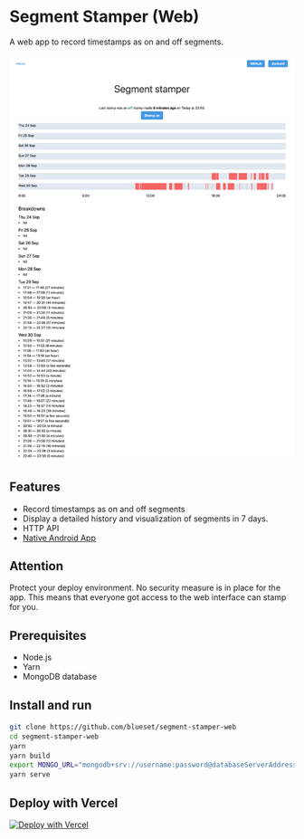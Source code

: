 # Segment Stamper (Web)
A web app to record timestamps as on and off segments.

![Screenshot](readme/screenshot.png)

## Features
* Record timestamps as on and off segments
* Display a detailed history and visualization of segments in 7 days.
* HTTP API
* [Native Android App](https://github.com/blueset/segment-stamper-android)

## Attention
Protect your deploy environment. No security measure is in place for the app. This means that everyone got access to the web interface can stamp for you.

## Prerequisites
* Node.js
* Yarn
* MongoDB database

## Install and run
```bash
git clone https://github.com/blueset/segment-stamper-web
cd segment-stamper-web
yarn
yarn build
export MONGO_URL="mongodb+srv://username:password@databaseServerAddress/databaseName?retryWrites=true&w=majority"
yarn serve
```

## Deploy with Vercel
[![Deploy with Vercel](https://vercel.com/button)](https://vercel.com/new/git/external?repository-url=https%3A%2F%2Fgithub.com%2Fblueset%2Fsegment-stamper-web&env=MONGO_URL&envDescription=MongoDB%20connection%20string%2C%20usually%20starts%20with%20%E2%80%9Cmongodb%2Bsrv%3A%2F%2F%E2%80%9D&envLink=https%3A%2F%2Fgithub.com%2Fblueset%2Fsegment-stamper-web&project-name=segment-stampler-web-hD6VgqkQo&repo-name=segment-stampler-web-hD6VgqkQo)
